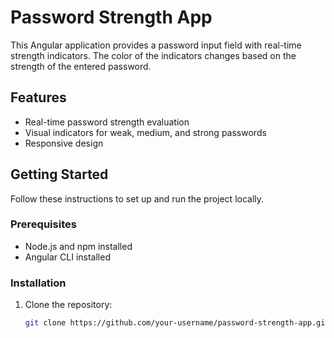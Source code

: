 # Password Strength App

This Angular application provides a password input field with real-time strength indicators. The color of the indicators changes based on the strength of the entered password.

## Features

- Real-time password strength evaluation
- Visual indicators for weak, medium, and strong passwords
- Responsive design

## Getting Started

Follow these instructions to set up and run the project locally.

### Prerequisites

- Node.js and npm installed
- Angular CLI installed

### Installation

1. Clone the repository:

   ```bash
   git clone https://github.com/your-username/password-strength-app.git
